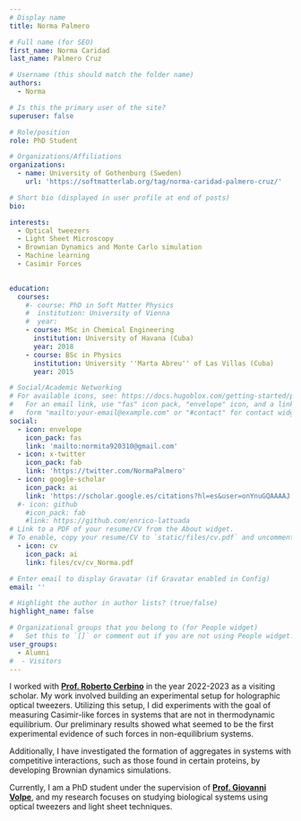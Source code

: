 ```yaml
---
# Display name
title: Norma Palmero

# Full name (for SEO)
first_name: Norma Caridad  
last_name: Palmero Cruz

# Username (this should match the folder name)
authors:
  - Norma

# Is this the primary user of the site?
superuser: false

# Role/position
role: PhD Student

# Organizations/Affiliations
organizations:
  - name: University of Gothenburg (Sweden)
    url: 'https://softmatterlab.org/tag/norma-caridad-palmero-cruz/'

# Short bio (displayed in user profile at end of posts)
bio: 

interests:
  - Optical tweezers
  - Light Sheet Microscopy
  - Brownian Dynamics and Monte Carlo simulation
  - Machine learning
  - Casimir Forces
 

education:
  courses:
    #- course: PhD in Soft Matter Physics
    #  institution: University of Vienna
    #  year: 
    - course: MSc in Chemical Engineering
      institution: University of Havana (Cuba)
      year: 2018
    - course: BSc in Physics 
      institution: University ''Marta Abreu'' of Las Villas (Cuba)
      year: 2015

# Social/Academic Networking
# For available icons, see: https://docs.hugoblox.com/getting-started/page-builder/#icons
#   For an email link, use "fas" icon pack, "envelope" icon, and a link in the
#   form "mailto:your-email@example.com" or "#contact" for contact widget.
social:
  - icon: envelope
    icon_pack: fas
    link: 'mailto:normita920310@gmail.com'
  - icon: x-twitter
    icon_pack: fab
    link: 'https://twitter.com/NormaPalmero'
  - icon: google-scholar
    icon_pack: ai
    link: 'https://scholar.google.es/citations?hl=es&user=onYnuGQAAAAJ'
  #- icon: github
    #icon_pack: fab
    #link: https://github.com/enrico-lattuada
# Link to a PDF of your resume/CV from the About widget.
# To enable, copy your resume/CV to `static/files/cv.pdf` and uncomment the lines below.
  - icon: cv
    icon_pack: ai
    link: files/cv/cv_Norma.pdf

# Enter email to display Gravatar (if Gravatar enabled in Config)
email: ''

# Highlight the author in author lists? (true/false)
highlight_name: false

# Organizational groups that you belong to (for People widget)
#   Set this to `[]` or comment out if you are not using People widget.
user_groups:
  - Alumni
#  - Visitors
---
```


I worked with **[Prof. Roberto Cerbino](http://localhost:1313/author/roberto-cerbino/)** in the year 2022-2023 as a visiting scholar. My work involved building an experimental setup for holographic optical tweezers. Utilizing this setup, I did experiments with the goal of measuring Casimir-like forces in systems that are not in thermodynamic equilibrium. Our preliminary results showed what seemed to be the first experimental evidence of such forces in non-equilibrium systems.

Additionally, I have investigated the formation of aggregates in systems with competitive interactions, such as those found in certain proteins, by developing Brownian dynamics simulations. 

Currently, I am a PhD student under the supervision of **[Prof. Giovanni Volpe](https://softmatterlab.org/people/giovanni-volpe/)**, and my research focuses on studying biological systems using optical tweezers and light sheet techniques.
